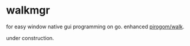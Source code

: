 # walkmgr
for easy window native gui programming on go. enhanced [pirogom/walk](https://github.com/pirogom/walk).

under construction.

